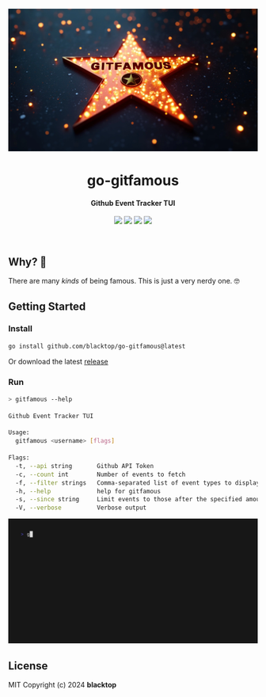 <p align="center">
  <a href="https://github.com/blacktop/go-gitfamous"><img alt="go-gitfamous Logo" src="https://raw.githubusercontent.com/blacktop/go-gitfamous/main/docs/logo.webp" /></a>
  <h1 align="center">go-gitfamous</h1>
  <h4><p align="center">Github Event Tracker TUI</p></h4>
  <p align="center">
    <a href="https://github.com/blacktop/go-gitfamous/actions" alt="Actions">
          <img src="https://github.com/blacktop/go-gitfamous/actions/workflows/go.yml/badge.svg" /></a>
    <a href="https://github.com/blacktop/go-gitfamous/releases/latest" alt="Downloads">
          <img src="https://img.shields.io/github/downloads/blacktop/go-gitfamous/total.svg" /></a>
    <a href="https://github.com/blacktop/go-gitfamous/releases" alt="GitHub Release">
          <img src="https://img.shields.io/github/release/blacktop/go-gitfamous.svg" /></a>
    <a href="http://doge.mit-license.org" alt="LICENSE">
          <img src="https://img.shields.io/:license-mit-blue.svg" /></a>
</p>
<br>

## Why? 🤔

There are many *kinds* of being famous. This is just a very nerdy one. 🤓

## Getting Started

### Install

```bash
go install github.com/blacktop/go-gitfamous@latest
```

Or download the latest [release](https://github.com/blacktop/go-gitfamous/releases/latest)

### Run

```bash
> gitfamous --help

Github Event Tracker TUI

Usage:
  gitfamous <username> [flags]

Flags:
  -t, --api string       Github API Token
  -c, --count int        Number of events to fetch
  -f, --filter strings   Comma-separated list of event types to display
  -h, --help             help for gitfamous
  -s, --since string     Limit events to those after the specified amount of time (e.g. 1h, 1d, 1w)
  -V, --verbose          Verbose output
```   

![demo](vhs.gif)

## License

MIT Copyright (c) 2024 **blacktop**